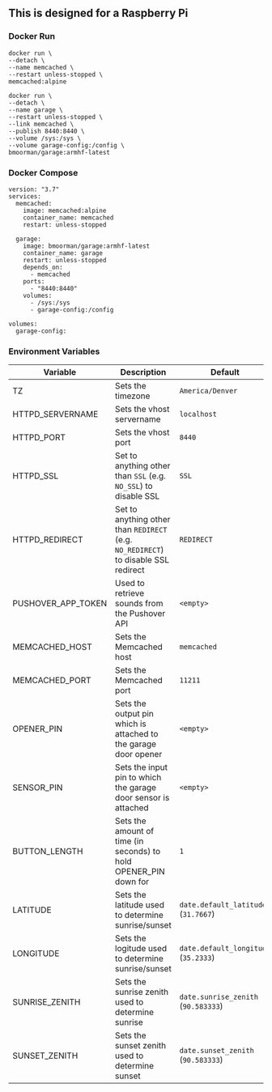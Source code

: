 ## This is designed for a Raspberry Pi

### Docker Run
```
docker run \
--detach \
--name memcached \
--restart unless-stopped \
memcached:alpine

docker run \
--detach \
--name garage \
--restart unless-stopped \
--link memcached \
--publish 8440:8440 \
--volume /sys:/sys \
--volume garage-config:/config \
bmoorman/garage:armhf-latest
```

### Docker Compose
```
version: "3.7"
services:
  memcached:
    image: memcached:alpine
    container_name: memcached
    restart: unless-stopped

  garage:
    image: bmoorman/garage:armhf-latest
    container_name: garage
    restart: unless-stopped
    depends_on:
      - memcached
    ports:
      - "8440:8440"
    volumes:
      - /sys:/sys
      - garage-config:/config

volumes:
  garage-config:
```

### Environment Variables
|Variable|Description|Default|
|--------|-----------|-------|
|TZ|Sets the timezone|`America/Denver`|
|HTTPD_SERVERNAME|Sets the vhost servername|`localhost`|
|HTTPD_PORT|Sets the vhost port|`8440`|
|HTTPD_SSL|Set to anything other than `SSL` (e.g. `NO_SSL`) to disable SSL|`SSL`|
|HTTPD_REDIRECT|Set to anything other than `REDIRECT` (e.g. `NO_REDIRECT`) to disable SSL redirect|`REDIRECT`|
|PUSHOVER_APP_TOKEN|Used to retrieve sounds from the Pushover API|`<empty>`|
|MEMCACHED_HOST|Sets the Memcached host|`memcached`|
|MEMCACHED_PORT|Sets the Memcached port|`11211`|
|OPENER_PIN|Sets the output pin which is attached to the garage door opener|`<empty>`|
|SENSOR_PIN|Sets the input pin to which the garage door sensor is attached|`<empty>`|
|BUTTON_LENGTH|Sets the amount of time (in seconds) to hold OPENER_PIN down for|`1`|
|LATITUDE|Sets the latitude used to determine sunrise/sunset|`date.default_latitude` (`31.7667`)|
|LONGITUDE|Sets the logitude used to determine sunrise/sunset|`date.default_longitude` (`35.2333`)|
|SUNRISE_ZENITH|Sets the sunrise zenith used to determine sunrise|`date.sunrise_zenith` (`90.583333`)|
|SUNSET_ZENITH|Sets the sunset zenith used to determine sunset|`date.sunset_zenith` (`90.583333`)|

